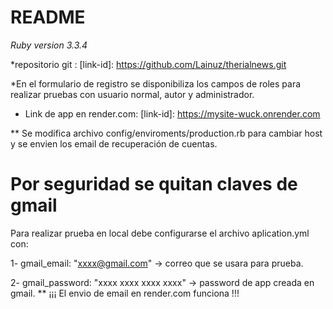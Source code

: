 # README

*Ruby version 3.3.4*

*repositorio git :
  [link-id]: https://github.com/Lainuz/therialnews.git

*En el formulario de registro se disponibiliza los campos de roles para realizar pruebas con usuario normal, autor y administrador.

* Link de app en render.com:
[link-id]: https://mysite-wuck.onrender.com


** Se modifica archivo config/enviroments/production.rb para cambiar host y se envien los email de recuperación de cuentas.



# Por seguridad se quitan claves de gmail
Para realizar prueba en local debe configurarse el archivo aplication.yml con:

1- gmail_email: "xxxx@gmail.com" -> correo que se usara para prueba.

2- gmail_password: "xxxx xxxx xxxx xxxx" -> password de app creada en gmail.
** ¡¡¡ El envio de email en render.com funciona !!!


